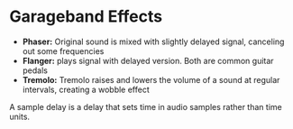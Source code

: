 # Garageband Effects

- **Phaser:** Original sound is mixed with slightly delayed signal, canceling out some frequencies
- **Flanger:** plays signal with delayed version. Both are common guitar pedals
- **Tremolo:** Tremolo raises and lowers the volume of a sound at regular intervals, creating a wobble effect

A sample delay is a delay that sets time in audio samples rather than time units.
